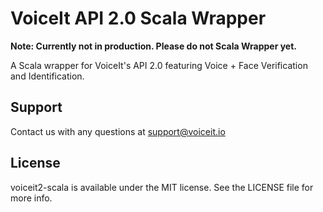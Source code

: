 # VoiceIt API 2.0 Scala Wrapper
**Note: Currently not in production. Please do not Scala Wrapper yet.**

A Scala wrapper for VoiceIt's API 2.0 featuring Voice + Face Verification and Identification.

<!-- ## Getting Started -->

<!-- Sign up for a free Developer Account at [VoiceIt.io](https://voiceit.io/signup). Visit the settings tab to view your API Key and Token.  -->

<!-- ## API calls -->
<!-- You can visit our [HTTP API 2.0 Documentation](https://api.voiceit.io/?scala#introduction) for detailed information on each API call. -->

## Support

Contact us with any questions at support@voiceit.io

## License

voiceit2-scala is available under the MIT license. See the LICENSE file for more info.
